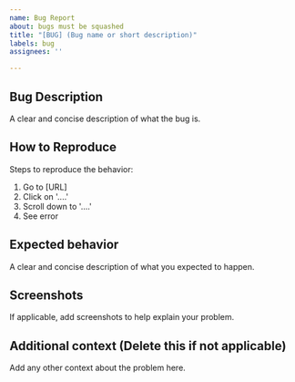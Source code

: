 ```yaml
---
name: Bug Report
about: bugs must be squashed
title: "[BUG] (Bug name or short description)"
labels: bug
assignees: ''

---
```


## Bug Description
A clear and concise description of what the bug is.

## How to Reproduce
Steps to reproduce the behavior:
1. Go to [URL]
2. Click on '....'
3. Scroll down to '....'
4. See error

## Expected behavior
A clear and concise description of what you expected to happen.

## Screenshots 
If applicable, add screenshots to help explain your problem.

## Additional context (Delete this if not applicable)
Add any other context about the problem here.
